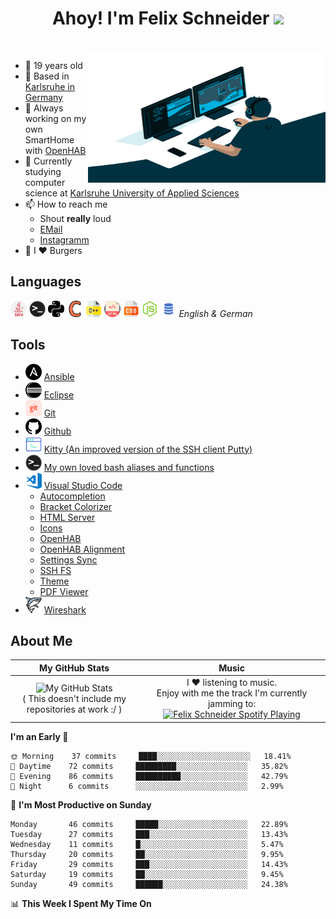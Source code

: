 <h1 align="center">Ahoy! I'm Felix Schneider</a> <img src="https://github.com/blackcater/blackcater/raw/master/images/Hi.gif" height="32" /></h1>

<br/>


<img align="right" alt="GIF" src="./pictures/code.gif" width="380" height="210" />

- 🎇 19 years old
- 🚀 Based in [Karlsruhe in Germany](https://goo.gl/maps/unW9bkUYoSNktofa8)
- 🔭 Always working on my own SmartHome with [OpenHAB](https://www.openhab.org/)
- 📖 Currently studying computer science at [Karlsruhe University of Applied Sciences](https://www.hs-karlsruhe.de/en/)
- 📫 How to reach me
  - Shout **really** loud
  - [EMail](mailto:fs@felix-schneider.org)
  - [Instagramm](https://www.instagram.com/felix.schndr/)
- 🍔 I ♥ Burgers


## Languages

[<img width="26px" src="./pictures/java.svg">](https://en.wikipedia.org/wiki/Java_Development_Kit)
[<img width="26px" src="./pictures/terminal.png">](https://en.wikipedia.org/wiki/Bash_(Unix_shell))
[<img width="26px" src="./pictures/python.svg">](https://en.wikipedia.org/wiki/Python_(programming_language))
[<img width="26px" src="./pictures/c.svg">](https://en.wikipedia.org/wiki/C_(programming_language))
[<img width="26px" src="./pictures/c++.svg">](https://en.wikipedia.org/wiki/C%2B%2B?)
[<img width="26px" src="./pictures/html.svg">](https://en.wikipedia.org/wiki/HTML)
[<img width="26px" src="./pictures/css.svg">](https://en.wikipedia.org/wiki/CSS/)
[<img width="26px" src="./pictures/js.svg">](https://en.wikipedia.org/wiki/JavaScript)
[<img width="26px" src="./pictures/sql.png">](https://en.wikipedia.org/wiki/SQL)
*English & German*


## Tools
- [<img width="26px" src="./pictures/ansible.svg">](https://www.ansible.com/) [Ansible](https://www.ansible.com/)
- [<img width="26px" src="./pictures/eclipseide.svg">](https://www.eclipse.org/) [Eclipse](https://www.eclipse.org/)
- [<img width="26px" src="./pictures/git.svg">](https://git-scm.com/) [Git](https://git-scm.com/)
- [<img width="26px" src="./pictures/github.svg">](https://github.com/) [Github](https://github.com/)
- [<img width="26px" src="./pictures/kitty.svg">](http://www.9bis.net/kitty/#!index.md) [Kitty (An improved version of the SSH client Putty)](http://www.9bis.net/kitty/#!index.md)
- [<img width="26px" src="./pictures/terminal.png">](https://github.com/Trysupe/bashrc) [My own loved bash aliases and functions](https://github.com/Trysupe/bashrc)
- [<img width="26px" src="./pictures/vscode.png">](https://code.visualstudio.com/) [Visual Studio Code](https://code.visualstudio.com/)
  - [Autocompletion](https://marketplace.visualstudio.com/items?itemName=TabNine.tabnine-vscode)
  - [Bracket Colorizer](https://marketplace.visualstudio.com/items?itemName=CoenraadS.bracket-pair-colorizer-2)
  - [HTML Server](https://marketplace.visualstudio.com/items?itemName=ritwickdey.LiveServer)
  - [Icons](https://marketplace.visualstudio.com/items?itemName=vscode-icons-team.vscode-icons)
  - [OpenHAB](https://marketplace.visualstudio.com/items?itemName=openhab.openhab)
  - [OpenHAB Alignment](https://marketplace.visualstudio.com/items?itemName=max-beckenbauer.oh-alignment-tool)
  - [Settings Sync](https://marketplace.visualstudio.com/items?itemName=Shan.code-settings-sync)
  - [SSH FS](https://marketplace.visualstudio.com/items?itemName=Kelvin.vscode-sshfs)
  - [Theme](https://marketplace.visualstudio.com/items?itemName=Equinusocio.vsc-material-theme)
  - [PDF Viewer](https://marketplace.visualstudio.com/items?itemName=tomoki1207.pdf)
- [<img width="26px" src="./pictures/wireshark.svg">](https://www.wireshark.org/) [Wireshark](https://www.wireshark.org/)


## About Me
|                                                                                                                              **My GitHub Stats**                                                                                                                               |                                                                                                                     **Music**                                                                                                                      |
| :----------------------------------------------------------------------------------------------------------------------------------------------------------------------------------------------------------------------------------------------------------------------------: | :------------------------------------------------------------------------------------------------------------------------------------------------------------------------------------------------------------------------------------------------: |
| <img alt="My GitHub Stats" src="https://github-readme-stats.codestackr.vercel.app/api?username=Trysupe&show_icons=true&hide_border=true&theme=radical&hide=stars&count_private=true&hide_title=true" width="700" /> <br /> ( This doesn't include my repositories at work :/ ) | I ♥ listening to music.  <br /> Enjoy with me the track I'm currently jamming to: [<img src="https://novatorem.trysupe.vercel.app/api/spotify" alt="Felix Schneider Spotify Playing" width="350" />](https://open.spotify.com/user/outside-120-de) |

<!--START_SECTION:waka-->
**I'm an Early 🐤** 

```text
🌞 Morning    37 commits     ████░░░░░░░░░░░░░░░░░░░░░   18.41% 
🌆 Daytime    72 commits     █████████░░░░░░░░░░░░░░░░   35.82% 
🌃 Evening    86 commits     ██████████░░░░░░░░░░░░░░░   42.79% 
🌙 Night      6 commits      ░░░░░░░░░░░░░░░░░░░░░░░░░   2.99%

```
📅 **I'm Most Productive on Sunday** 

```text
Monday       46 commits     █████░░░░░░░░░░░░░░░░░░░░   22.89% 
Tuesday      27 commits     ███░░░░░░░░░░░░░░░░░░░░░░   13.43% 
Wednesday    11 commits     █░░░░░░░░░░░░░░░░░░░░░░░░   5.47% 
Thursday     20 commits     ██░░░░░░░░░░░░░░░░░░░░░░░   9.95% 
Friday       29 commits     ███░░░░░░░░░░░░░░░░░░░░░░   14.43% 
Saturday     19 commits     ██░░░░░░░░░░░░░░░░░░░░░░░   9.45% 
Sunday       49 commits     ██████░░░░░░░░░░░░░░░░░░░   24.38%

```


📊 **This Week I Spent My Time On** 

```text
```


<!--END_SECTION:waka-->
